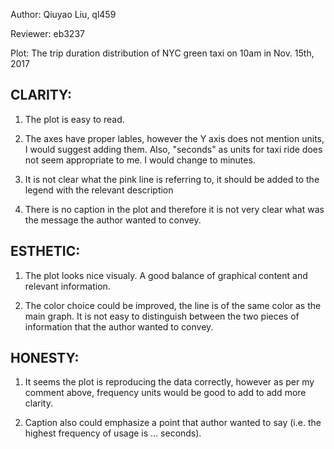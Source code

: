 Author: Qiuyao Liu, ql459

Reviewer: eb3237

Plot: The trip duration distribution of NYC green taxi on 10am in Nov. 15th, 2017

## CLARITY: 

1. The plot is easy to read.

2. The axes have proper lables, however the Y axis does not mention units, I would suggest adding them. 
Also, "seconds" as units for taxi ride does not seem appropriate to me. I would change to minutes.

3. It is not clear what the pink line is referring to, it should be added to the legend with the relevant description

4. There is no caption in the plot and therefore it is not very clear what was the message the author wanted to convey.


## ESTHETIC: 

1. The plot looks nice visualy. A good balance of graphical content and relevant information. 

2. The color choice could be improved, the line is of the same color as the main graph. 
It is not easy to distinguish between the two pieces of information that the author wanted to convey.

## HONESTY: 

1. It seems the plot is reproducing the data correctly, however as per my comment above, frequency units would be good to add to add more clarity.

2. Caption also could emphasize a point that author wanted to say (i.e. the highest frequency of usage is ... seconds).
